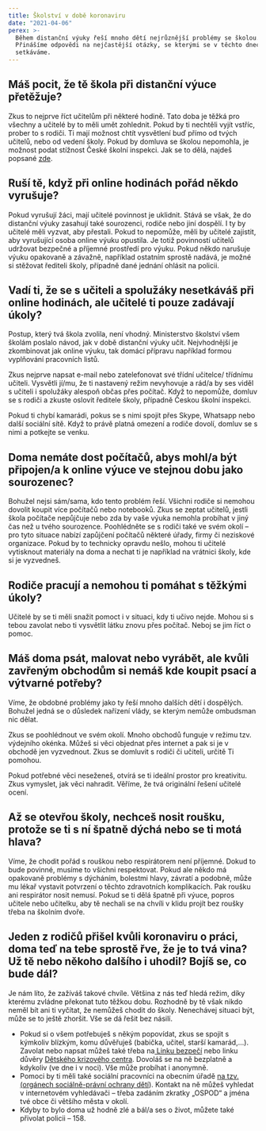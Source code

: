 ```yaml
---
title: Školství v době koronaviru
date: "2021-04-06"
perex: >-
  Během distanční výuky řeší mnoho dětí nejrůznější problémy se školou.
  Přinášíme odpovědi na nejčastější otázky, se kterými se v těchto dnech
  setkáváme.
---
```




## Máš pocit, že tě škola při distanční výuce přetěžuje?



Zkus to nejprve říct učitelům při některé hodině. Tato doba je těžká pro všechny a učitelé by to měli umět zohlednit. Pokud by ti nechtěli vyjít vstříc, prober to s rodiči. Ti mají možnost chtít vysvětlení buď přímo od tvých učitelů, nebo od vedení školy. Pokud by domluva se školou nepomohla, je možnost podat stížnost České školní inspekci. Jak se to dělá, najdeš popsané [zde](https://www.csicr.cz/cz/Inspekcni-cinnost-QL/Jak-podavat-stiznosti,-podnety,-petice/Stiznosti,-podnety,-petice).



## Ruší tě, když při online hodinách pořád někdo vyrušuje?



Pokud vyrušují žáci, mají učitelé povinnost je uklidnit. Stává se však, že do distanční výuky zasahují také sourozenci, rodiče nebo jiní dospělí. I ty by učitelé měli vyzvat, aby přestali. Pokud to nepomůže, měli by učitelé zajistit, aby vyrušující osoba online výuku opustila. Je totiž povinností učitelů udržovat bezpečné a příjemné prostředí pro výuku. Pokud někdo narušuje výuku opakovaně a závažně, například ostatním sprostě nadává, je možné si stěžovat řediteli školy, případně dané jednání ohlásit na policii. 



## Vadí ti, že se s učiteli a spolužáky nesetkáváš při online hodinách, ale učitelé ti pouze zadávají úkoly?



Postup, který tvá škola zvolila, není vhodný. Ministerstvo školství všem školám poslalo návod, jak v době distanční výuky učit. Nejvhodnější je zkombinovat jak online výuku, tak domácí přípravu například formou vyplňování pracovních listů.



Zkus nejprve napsat e-mail nebo zatelefonovat své třídní učitelce/ třídnímu učiteli. Vysvětli jí/mu, že ti nastavený režim nevyhovuje a rád/a by ses viděl s učiteli i spolužáky alespoň občas přes počítač. Když to nepomůže, domluv se s rodiči a zkuste oslovit ředitele školy, případně Českou školní inspekci.

Pokud ti chybí kamarádi, pokus se s nimi spojit přes Skype, Whatsapp nebo další sociální sítě. Když to právě platná omezení a rodiče dovolí, domluv se s nimi a potkejte se venku.



## Doma nemáte dost počítačů, abys mohl/a být připojen/a k online výuce ve stejnou dobu jako sourozenec? 



Bohužel nejsi sám/sama, kdo tento problém řeší. Všichni rodiče si nemohou dovolit koupit více počítačů nebo notebooků. Zkus se zeptat učitelů, jestli škola počítače nepůjčuje nebo zda by vaše výuka nemohla probíhat v jiný čas než u tvého sourozence. Poohlédněte se s rodiči také ve svém okolí – pro tyto situace nabízí zapůjčení počítačů některé úřady, firmy či neziskové organizace. Pokud by to technicky opravdu nešlo, mohou ti učitelé vytisknout materiály na doma a nechat ti je například na vrátnici školy, kde si je vyzvedneš.



## Rodiče pracují a nemohou ti pomáhat s těžkými úkoly?



Učitelé by se ti měli snažit pomoct i v situaci, kdy ti učivo nejde. Mohou si s tebou zavolat nebo ti vysvětlit látku znovu přes počítač. Neboj se jim říct o pomoc.



## Máš doma psát, malovat nebo vyrábět, ale kvůli zavřeným obchodům si nemáš kde koupit psací a výtvarné potřeby?



Víme, že obdobné problémy jako ty řeší mnoho dalších dětí i dospělých. Bohužel jedná se o důsledek nařízení vlády, se kterým nemůže ombudsman nic dělat.



Zkus se poohlédnout ve svém okolí. Mnoho obchodů funguje v režimu tzv. výdejního okénka. Můžeš si věci objednat přes internet a pak si je v obchodě jen vyzvednout. Zkus se domluvit s rodiči či učiteli, určitě Ti pomohou.



Pokud potřebné věci neseženeš, otvírá se ti ideální prostor pro kreativitu. Zkus vymyslet, jak věci nahradit. Věříme, že tvá originální řešení učitelé ocení.



## Až se otevřou školy, nechceš nosit roušku, protože se ti s ní špatně dýchá nebo se ti motá hlava? 



Víme, že chodit pořád s rouškou nebo respirátorem není příjemné. Dokud to bude povinné, musíme to všichni respektovat. Pokud ale někdo má opakovaně problémy s dýcháním, bolestmi hlavy, závratí a podobně, může mu lékař vystavit potvrzení o těchto zdravotních komplikacích. Pak roušku ani respirátor nosit nemusí. Pokud se ti dělá špatně při výuce, popros učitele nebo učitelku, aby tě nechali se na chvíli v klidu projít bez roušky třeba na školním dvoře.



## Jeden z rodičů přišel kvůli koronaviru o práci, doma teď na tebe sprostě řve, že je to tvá vina? Už tě nebo někoho dalšího i uhodil? Bojíš se, co bude dál? 



Je nám líto, že zažíváš takové chvíle. Většina z nás teď hledá režim, díky kterému zvládne překonat tuto těžkou dobu. Rozhodně by tě však nikdo neměl bít ani ti vyčítat, že nemůžeš chodit do školy. Nenechávej situaci být, může se to ještě zhoršit. Vše se dá řešit bez násilí.




- Pokud si o všem potřebuješ s někým popovídat, zkus se spojit s kýmkoliv blízkým, komu důvěřuješ (babička, učitel, starší kamarád,…). Zavolat nebo napsat můžeš také třeba na[ Linku bezpečí](https://www.linkabezpeci.cz/) nebo linku důvěry [Dětského krizového centra](https://www.ditekrize.cz/pomahame-detem/). Dovoláš se na ně bezplatně a kdykoliv (ve dne i v noci). Vše může probíhat i anonymně.
- Pomoci by ti měli také sociální pracovníci na obecním úřadě [na tzv. (orgánech sociálně-právní ochrany dětí](http://www.pravonadetstvi.cz/deti/tvoje-prava/porusuji-ma-prava/odbor-socialne-pravni-ochrany-deti/)). Kontakt na ně můžeš vyhledat v internetovém vyhledávači – třeba zadáním zkratky „OSPOD“ a jména tvé obce či většího města v okolí.
- Kdyby to bylo doma už hodně zlé a bál/a ses o život, můžete také přivolat policii – 158.


